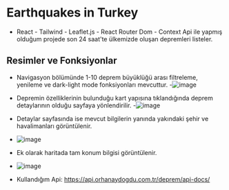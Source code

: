 # Earthquakes in Turkey
- React - Tailwind - Leaflet.js - React Router Dom - Context Api ile yapmış olduğum projede son 24 saat'te ülkemizde oluşan depremleri listeler. 


## Resimler ve Fonksiyonlar
- Navigasyon bölümünde 1-10 deprem büyüklüğü arası filtreleme, yenileme ve dark-light mode fonksiyonları mevcuttur.
-![image](https://github.com/atmcmustafa/deprem_app/assets/98126723/a718f1fb-12d2-487e-ab8d-71ed0b445ccf)


- Depremin özelliklerinin bulunduğu kart yapısına tıklandığında deprem detaylarının olduğu sayfaya yönlendirilir.
-![image](https://github.com/atmcmustafa/deprem_app/assets/98126723/ad5959fe-2810-4aad-98eb-7f2e0e1731ea)


- Detaylar sayfasında ise mevcut bilgilerin yanında yakındaki şehir ve havalimanları görüntülenir.
- ![image](https://github.com/atmcmustafa/deprem_app/assets/98126723/6c729bb8-a09e-4596-bb7d-8d91547b0f14)


- Ek olarak haritada tam konum bilgisi görüntülenir.
- ![image](https://github.com/atmcmustafa/deprem_app/assets/98126723/0371441b-c026-4971-9f03-5565d70d9ae2)


- Kullandığım Api: https://api.orhanaydogdu.com.tr/deprem/api-docs/

